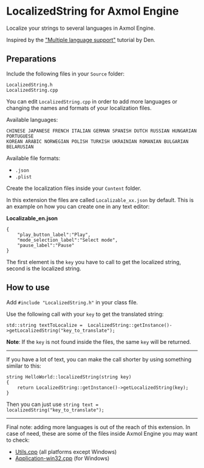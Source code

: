 # LocalizedString for Axmol Engine

Localize your strings to several languages in Axmol Engine.

Inspired by the ["Multiple language support"](https://discuss.cocos2d-x.org/t/tutorial-multiple-language-support/16237) tutorial by Den.

## Preparations

Include the following files in your `Source` folder:

```
LocalizedString.h
LocalizedString.cpp
```

You can edit `LocalizedString.cpp` in order to add more languages or changing the names and formats of your localization files.

Available languages:
```
CHINESE JAPANESE FRENCH ITALIAN GERMAN SPANISH DUTCH RUSSIAN HUNGARIAN PORTUGUESE
KOREAN ARABIC NORWEGIAN POLISH TURKISH UKRAINIAN ROMANIAN BULGARIAN BELARUSIAN
```

Available file formats:
* `.json`
* `.plist`

Create the localization files inside your `Content` folder.

In this extension the files are called `Localizable_xx.json` by default. This is an example on how you can create one in any text editor:

**Localizable_en.json**
```
{
    "play_button_label":"Play",
    "mode_selection_label":"Select mode",
    "pause_label":"Pause"
}
```
The first element is the `key` you have to call to get the localized string, second is the localized string.

## How to use

Add `#include "LocalizedString.h"` in your class file.

Use the following call with your `key` to get the translated string:

`std::string textToLocalize =  LocalizedString::getInstance()->getLocalizedString("key_to_translate");`

**Note**: If the `key` is not found inside the files, the same `key` will be returned.

***

If you have a lot of text, you can make the call shorter by using something similar to this:

```
string HelloWorld::localizedString(string key)
{
    return LocalizedString::getInstance()->getLocalizedString(key);
}
```
Then you can just use `string text = localizedString("key_to_translate");`

***

Final note: adding more languages is out of the reach of this extension. In case of need, these are some of the files inside Axmol Engine you may want to check:

* [Utils.cpp](https://github.com/axmolengine/axmol/blob/2.1/core/base/Utils.cpp) (all platforms except Windows)
* [Application-win32.cpp](https://github.com/axmolengine/axmol/blob/2.1/core/platform/win32/Application-win32.cpp) (for Windows)


